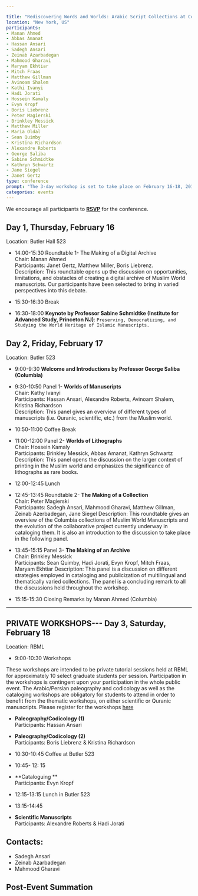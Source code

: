 ```yaml
---

title: "Rediscovering Words and Worlds: Arabic Script Collections at Columbia University"
location: "New York, US"
participants:
- Manan Ahmed
- Abbas Amanat
- Hassan Ansari
- Sadegh Ansari
- Zeinab Azarbadegan
- Mahmood Gharavi
- Maryam Ekhtiar
- Mitch Fraas
- Matthew Gillman
- Avinoam Shalem
- Kathi Ivanyi	
- Hadi Jorati
- Hossein Kamaly
- Evyn Kropf
- Boris Liebrenz
- Peter Magierski
- Brinkley Messick
- Matthew Miller
- Maria Oldal
- Sean Quimby
- Kristina Richardson
- Alexandre Roberts
- George Saliba
- Sabine Schmidtke
- Kathryn Schwartz
- Jane Siegel
- Janet Gertz
type: conference
prompt: "The 3-day workshop is set to take place on February 16-18, 2017 at Columbia University. Professor Sabine Schmidtke from the Institute for Advanced Study will conduct a keynote lecture on Thursday, Feb. 16."
categories: events
---
```


We encourage all participants to
**[RSVP](https://docs.google.com/a/columbia.edu/forms/d/e/1FAIpQLSeG8O_Q4PhOvKzIdO8LKJxeA85Mb7IHd6p7skqXseAT3TxVGw/viewform?c=0&w=1)**
for the conference.

## Day 1, Thursday, February 16 
Location: Butler Hall 523

* 14:00-15:30 Roundtable 1- The Making of a Digital Archive  
Chair: Manan Ahmed  
Participants: Janet Gertz, Matthew Miller, Boris Liebrenz.  
Description: This roundtable opens up the discussion on opportunities, limitations, and obstacles of creating a digital archive of Muslim World manuscripts. Our participants have been selected to bring in varied perspectives into this debate.

* 15:30-16:30 Break

* 16:30-18:00 **Keynote by Professor Sabine Schmidtke (Institute for Advanced Study, Princeton NJ)**: `Preserving, Democratizing, and Studying the World Heritage of Islamic Manuscripts.`


## Day 2, Friday, February 17
Location: Butler 523

* 9:00-9:30  **Welcome and Introductions by Professor George Saliba (Columbia)**

* 9:30-10:50  Panel 1- **Worlds of Manuscripts**  
Chair: Kathy Ivanyi  
Participants: Hassan Ansari, Alexandre Roberts, Avinoam Shalem, Kristina Richardson  
Description: This panel gives an overview of different types of manuscripts (i.e. Quranic, scientific, etc.) from the Muslim world.

* 10:50-11:00  Coffee Break

* 11:00-12:00  Panel 2- **Worlds of Lithographs**  
Chair: Hossein Kamaly  
Participants: Brinkley Messick, Abbas Amanat, Kathryn Schwartz  
Description: This panel opens the discussion on the larger context of printing in the Muslim world and emphasizes the significance of lithographs as rare books.

* 12:00-12:45  Lunch

* 12:45-13:45  Roundtable 2- **The Making of a Collection**  
Chair: Peter Magierski  
Participants: Sadegh Ansari, Mahmood Gharavi, Matthew Gillman, Zeinab Azerbadegan, Jane Siegel 
Description: This roundtable gives an overview of the Columbia collections of Muslim World Manuscripts and the evolution of the collaborative project currently underway in cataloging them. It is also an introduction to the discussion to take place in the following panel.

* 13:45-15:15  Panel 3- **The Making of an Archive**  
Chair: Brinkley Messick  
Participants: Sean Quimby, Hadi Jorati, Evyn Kropf, Mitch Fraas, Maryam Ekhtiar
Description: This panel is a discussion on different strategies employed in cataloging and publicization of multilingual and thematically varied collections. The panel is a concluding remark to all the discussions held throughout the workshop.

* 15:15-15:30  Closing Remarks by Manan Ahmed (Columbia)

_______________________________________________________________________________

## PRIVATE WORKSHOPS--- Day 3, Saturday, February 18
Location: RBML

* 9:00-10:30  Workshops

These workshops are intended to be private tutorial sessions held at RBML for
approximately 10 select graduate students per session. Participation in the
workshops is contingent upon your participation in the whole public event. The
Arabic/Persian paleography and codicology as well as the cataloging workshops
are obligatory for students to attend in order to benefit from the thematic
workshops, on either scientific or Quranic manuscripts. Please register for
the workshops
[here](https://docs.google.com/a/columbia.edu/forms/d/e/1FAIpQLSfkUpEsKNwa63HIzEbGMp0gsbLzIteGnmd-3NLG7CloNa2y2w/viewform?c=0&w=1)

* **Paleography/Codicology (1)**  
Participants: Hassan Ansari  

* **Paleography/Codicology (2)**  
Participants: Boris Liebrenz & Kristina Richardson

* 10:30-10:45  Coffee at Butler 523

* 10:45- 12: 15

* **Cataloguing **  
Participants: Evyn Kropf

* 12:15-13:15  Lunch in Butler 523

* 13:15-14:45  

* **Scientific Manuscripts**  
Participants: Alexandre Roberts & Hadi Jorati  


## Contacts:

* Sadegh Ansari
* Zeinab Azarbadegan
* Mahmood Gharavi

## Post-Event Summation
